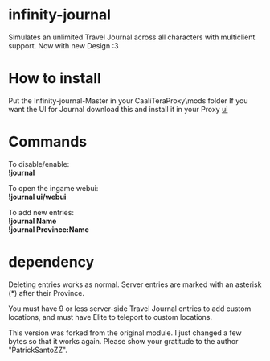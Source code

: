 # infinity-journal
Simulates an unlimited Travel Journal across all characters with multiclient
support. Now with new Design :3   

# How to install
Put the Infinity-journal-Master in your CaaliTeraProxy\mods folder
If you want the UI for Journal download this and install it in your Proxy [ui](https://github.com/PatrickSantoZZ/ui)

# Commands
To disable/enable:  
**!journal**

To open the ingame webui:  
**!journal ui/webui**

To add new entries:  
**!journal Name**  
**!journal Province:Name**  

# dependency
Deleting entries works as normal. Server entries are marked with an asterisk (*)
after their Province. 

You must have 9 or less server-side Travel Journal entries to add custom
locations, and must have Elite to teleport to custom locations.

This version was forked from the original module. I just changed a few bytes so that it works again. Please show your gratitude to the author "PatrickSantoZZ".
